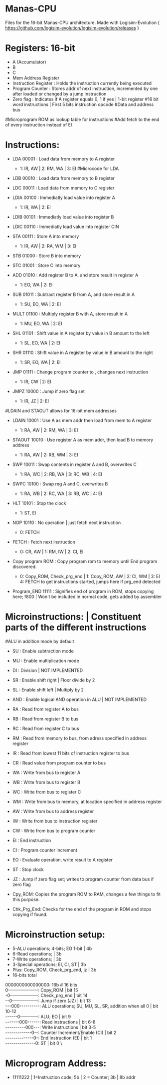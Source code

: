 # Manas-CPU
Files for the 16-bit Manas-CPU architecture. Made with Logisim-Evolution { https://github.com/logisim-evolution/logisim-evolution/releases } 
<br/>
# Registers: 16-bit
 - A (Accumulator)
 - B 
 - C
 - Mem Address Register
 - Instruction Register : Holds the instruction currently being executed
 - Program Counter : Stores addr of next instruction, incremented by one after loaded
                     or changed by a jump instruction
 - Zero flag : Indicates if A register equals 0, 1 if yes | 1-bit register
#16 bit word instructions | First 5 bits instruction opcode
#Data and address bus


#Microprogram ROM as lookup table for instructions
#Add fetch to the end of every instruction instead of EI
# Instructions:
 - LDA <addr>    00001 : Load data from memory to A register
   - 1: IR, AW | 2: RM, WA | 3: EI  #Microcode for LDA
 - LDB <addr>    00010 : Load data from memory to B register
 - LDC <addr>    00011 : Load data from memory to C register

 
 - LDIA <value>  00100 : Immediatly load value into register A  
   - 1: IR, WA | 2: EI  
 - LDIB <value>  00101 : Immediatly load value into register B  
 - LDIC <value>  00110 : Immediatly load value into register CIN  

 
 - STA <addr>	 00111 : Store A into memory <addr> 
   - 1: IR, AW | 2: RA, WM | 3: EI
 - STB <addr>    01000 : Store B into memory <addr>
 - STC <addr>	 01001 : Store C into memory <addr>

 
 - ADD			 01010 : Add register B to A, and store result in register A
   - 1: EO, WA | 2: EI
 - SUB			 01011 : Subtract register B from A, and store result in A
   - 1: SU, EO, WA | 2: EI
 - MULT			 01100 : Multiply register B with A, store result in A
   - 1: MU, EO, WA | 2: EI
 - SHL			 01101 : Shift value in A register by value in B amount to the left
   - 1: SL, EO, WA | 2: EI
 - SHR			 01110 : Shift value in A register by value in B amount to the right
   - 1: SR, EO, WA | 2: EI

 
 - JMP <addr>	 01111 : Change program counter to <addr>, changes next instruction
   - 1: IR, CW | 2: EI
 - JMPZ <addr>   10000 : Jump if zero flag set
   - 1: IR, JZ | 2: EI
 
 
#LDAIN and STAOUT allows for 16-bit mem addresses
 - LDAIN 		 10001 : Use A as mem addr then load from mem to A register
   - 1: RA, AW | 2: RM, WA | 3: EI
 - STAOUT		 10010 : Use register A as mem addr, then load B to memory address
   - 1: RA, AW | 2: RB, WM | 3: EI
   
 
 - SWP			 10011 : Swap contents in register A and B, overwrites C
   - 1: RA, WC | 2: RB, WA | 3: RC, WB | 4: EI
 - SWPC 		 10100 : Swap reg A and C, overwrites B
   - 1: RA, WB | 2: RC, WA | 3: RB, WC | 4: EI
 
 
 - HLT			 10101 : Stop the clock
   - 1: ST, EI
 - NOP		     10110 : No operation | just fetch next instruction
   - 0: FETCH
 - FETCH 	           : Fetch next instruction
   - 0: CR, AW | 1: RM, IW | 2: CI, EI
 - Copy program ROM	   : Copy program rom to memory until End program discovered.
   - 0: Copy_ROM, Check_prg_end | 1: Copy_ROM, AW | 2: CI, WM | 3: EI
     4: FETCH to get instructions started, jumps here if prg_end detected
 - Program_END	 11111 : Signifies end of program in ROM, stops copying here; f800 | Won't be included in normal code, gets added by assembler
 
 
 # Microinstructions: | Constituent parts of the different instructions
 #ALU in addition mode by default
 - SU : Enable subtraction mode
 - MU : Enable multiplication mode
 - DI : Division | NOT IMPLEMENTED
 - SR : Enable shift right | Floor divide by 2
 - SL : Enable shift left | Multiply by 2
 - AND : Enable logical AND operation in ALU | NOT IMPLEMENTED
 
 
 - RA : Read from register A to bus
 - RB : Read from register B to bus
 - RC : Read from register C to bus
 - RM : Read from memory to bus, from adress specified in address register
 - IR : Read from lowest 11 bits of instruction register to bus
 - CR : Read value from program counter to bus
 
 
 - WA : Write from bus to register A
 - WB : Write from bus to register B
 - WC : Write from bus to register C
 - WM : Write from bus to memory, at location specified in address register
 - AW : Write from bus to address register
 - IW : Write from bus to instruction register
 - CW : Write from bus to program counter
 
 
 - EI : End instruction
 - CI : Program counter increment
 - EO : Evaluate operation, write result to A register
 - ST : Stop clock
 - JZ : Jump if zero flag set; writes to program counter from data bus if zero flag
 - Cpy_ROM: Copies the program ROM to RAM, changes a few things to fit this purpose.
 - Chk_Prg_End: Checks for the end of the program in ROM and stops copying if found.
 
 
# Microinstruction setup:
 - 5-ALU operations; 4-bits; EO 1-bit | 4b
 - 6-Read operations; 				  | 3b
 - 7-Write operations; 				  | 3b
 - 3-Special operations; EI, CI, ST	  | 3b
 - Plus: Copy_ROM, Check_prg_end, jz  | 3b
 - 16-bits total

 0000000000000000: 16b												                                      # 16 bits \
  0---------------: Copy_ROM 											                                 | bit 15 \
  -0--------------: Check_prg_end										                              | bit 14 \
  --0-------------: Jump if zero (JZ)									                           | bit 13 \
  ---000----------: ALU operations; SU, MU, SL, SR, addition when all 0  | bit 10-12 \
  ------0---------: ALU; EO											                                   | bit 9 \
  -------000------: Read instructions									                           | bit 6-8 \
  ----------000---: Write instructions									                          | bit 3-5 \
  -------------0--: Counter Increment/Enable (CI)						                  | bit 2 \
  --------------0-: End Instruction (EI)								                         | bit 1 \
  ---------------0: ST													                                      | bit 0 \
 
 
# Microprogram Address:
 - 11111222 |  1=Instruction code; 5b | 2 = Counter; 3b | 8b addr
